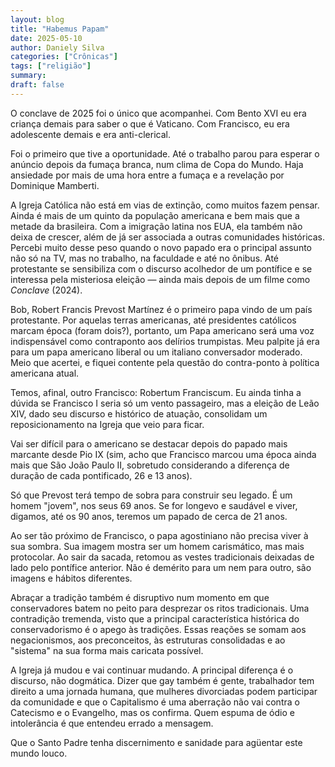 ```yaml
---
layout: blog
title: "Habemus Papam"
date: 2025-05-10
author: Daniely Silva
categories: ["Crônicas"]
tags: ["religião"]
summary:
draft: false
---
```

O conclave de 2025 foi o único que acompanhei. Com Bento XVI eu era criança demais para saber o que é Vaticano. Com Francisco, eu era adolescente demais e era anti-clerical.

Foi o primeiro que tive a oportunidade. Até o trabalho parou para esperar o anúncio depois da fumaça branca, num clima de Copa do Mundo. Haja ansiedade por mais de uma hora entre a fumaça e a revelação por Dominique Mamberti.

A Igreja Católica não está em vias de extinção, como muitos fazem pensar. Ainda é mais de um quinto da população americana e bem mais que a metade da brasileira. Com a imigração latina nos EUA, ela também não deixa de crescer, além de já ser associada a outras comunidades históricas. Percebi muito desse peso quando o novo papado era o principal assunto não só na TV, mas no trabalho, na faculdade e até no ônibus. Até protestante se sensibiliza com o discurso acolhedor de um pontífice e se interessa pela misteriosa eleição — ainda mais depois de um filme como *Conclave* (2024).

Bob, Robert Francis Prevost Martínez é o primeiro papa vindo de um país protestante. Por aquelas terras americanas, até presidentes católicos marcam época (foram dois?), portanto, um Papa americano será uma voz indispensável como contraponto aos delírios trumpistas. Meu palpite já era para um papa americano liberal ou um italiano conversador moderado. Meio que acertei, e fiquei contente pela questão do contra-ponto à política americana atual.

Temos, afinal, outro Francisco: Robertum Franciscum. Eu ainda tinha a dúvida se Francisco I seria só um vento passageiro, mas a eleição de Leão XIV, dado seu discurso e histórico de atuação, consolidam um reposicionamento na Igreja que veio para ficar.

Vai ser difícil para o americano se destacar depois do papado mais marcante desde Pio IX (sim, acho que Francisco marcou uma época ainda mais que São João Paulo II, sobretudo considerando a diferença de duração de cada pontificado, 26 e 13 anos).

Só que Prevost terá tempo de sobra para construir seu legado. É um homem "jovem", nos seus 69 anos. Se for longevo e saudável e viver, digamos, até os 90 anos, teremos um papado de cerca de 21 anos.

Ao ser tão próximo de Francisco, o papa agostiniano não precisa viver à sua sombra. Sua imagem mostra ser um homem carismático, mas mais protocolar. Ao sair da sacada, retomou as vestes tradicionais deixadas de lado pelo pontífice anterior. Não é demérito para um nem para outro, são imagens e hábitos diferentes.

Abraçar a tradição também é disruptivo num momento em que conservadores batem no peito para desprezar os ritos tradicionais. Uma contradição tremenda, visto que a principal característica histórica do conservadorismo é o apego às tradições. Essas reações se somam aos negacionismos, aos preconceitos, às estruturas consolidadas e ao "sistema" na sua forma mais caricata possível.

A Igreja já mudou e vai continuar mudando. A principal diferença é o discurso, não dogmática. Dizer que gay também é gente, trabalhador tem direito a uma jornada humana, que mulheres divorciadas podem participar da comunidade e que o Capitalismo é uma aberração não vai contra o Catecismo e o Evangelho, mas os confirma. Quem espuma de ódio e intolerância é que entendeu errado a mensagem.

Que o Santo Padre tenha discernimento e sanidade para agüentar este mundo louco.
